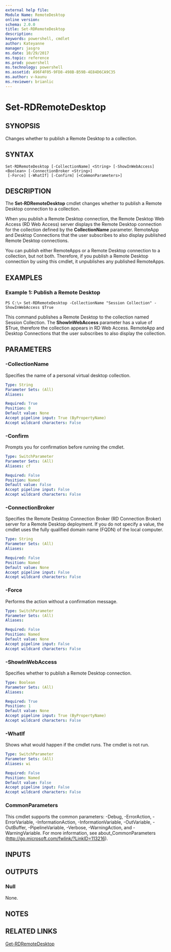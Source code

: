 ```yaml
---
external help file: 
Module Name: RemoteDesktop
online version: 
schema: 2.0.0
title: Set-RDRemoteDesktop
description: 
keywords: powershell, cmdlet
author: Kateyanne
manager: jasgro
ms.date: 10/29/2017
ms.topic: reference
ms.prod: powershell
ms.technology: powershell
ms.assetid: A96F4F05-9FD8-498B-B59B-4E84D6CA9C35
ms.author: v-kaunu
ms.reviewer: brianlic
---
```


# Set-RDRemoteDesktop

## SYNOPSIS
Changes whether to publish a Remote Desktop to a collection.

## SYNTAX

```
Set-RDRemoteDesktop [-CollectionName] <String> [-ShowInWebAccess] <Boolean> [-ConnectionBroker <String>]
 [-Force] [-WhatIf] [-Confirm] [<CommonParameters>]
```

## DESCRIPTION
The **Set-RDRemoteDesktop** cmdlet changes whether to publish a Remote Desktop connection to a collection.

When you publish a Remote Desktop connection, the Remote Desktop Web Access (RD Web Access) server displays the Remote Desktop connection for the collection defined by the **CollectionName** parameter.
RemoteApp and Desktop Connections that the user subscribes to also display published Remote Desktop connections.

You can publish either RemoteApps or a Remote Desktop connection to a collection, but not both.
Therefore, if you publish a Remote Desktop connection by using this cmdlet, it unpublishes any published RemoteApps.

## EXAMPLES

### Example 1: Publish a Remote Desktop
```
PS C:\> Set-RDRemoteDesktop -CollectionName "Session Collection" -ShowInWebAccess $True
```

This command publishes a Remote Desktop to the collection named Session Collection.
The **ShowInWebAccess** parameter has a value of $True, therefore the collection appears in RD Web Access.
RemoteApp and Desktop Connections that the user subscribes to also display the collection.

## PARAMETERS

### -CollectionName
Specifies the name of a personal virtual desktop collection.

```yaml
Type: String
Parameter Sets: (All)
Aliases: 

Required: True
Position: 0
Default value: None
Accept pipeline input: True (ByPropertyName)
Accept wildcard characters: False
```

### -Confirm
Prompts you for confirmation before running the cmdlet.

```yaml
Type: SwitchParameter
Parameter Sets: (All)
Aliases: cf

Required: False
Position: Named
Default value: False
Accept pipeline input: False
Accept wildcard characters: False
```

### -ConnectionBroker
Specifies the Remote Desktop Connection Broker (RD Connection Broker) server for a Remote Desktop deployment.
If you do not specify a value, the cmdlet uses the fully qualified domain name (FQDN) of the local computer.

```yaml
Type: String
Parameter Sets: (All)
Aliases: 

Required: False
Position: Named
Default value: None
Accept pipeline input: False
Accept wildcard characters: False
```

### -Force
Performs the action without a confirmation message.

```yaml
Type: SwitchParameter
Parameter Sets: (All)
Aliases: 

Required: False
Position: Named
Default value: None
Accept pipeline input: False
Accept wildcard characters: False
```

### -ShowInWebAccess
Specifies whether to publish a Remote Desktop connection.

```yaml
Type: Boolean
Parameter Sets: (All)
Aliases: 

Required: True
Position: 1
Default value: None
Accept pipeline input: True (ByPropertyName)
Accept wildcard characters: False
```

### -WhatIf
Shows what would happen if the cmdlet runs.
The cmdlet is not run.

```yaml
Type: SwitchParameter
Parameter Sets: (All)
Aliases: wi

Required: False
Position: Named
Default value: False
Accept pipeline input: False
Accept wildcard characters: False
```

### CommonParameters
This cmdlet supports the common parameters: -Debug, -ErrorAction, -ErrorVariable, -InformationAction, -InformationVariable, -OutVariable, -OutBuffer, -PipelineVariable, -Verbose, -WarningAction, and -WarningVariable. For more information, see about_CommonParameters (http://go.microsoft.com/fwlink/?LinkID=113216).

## INPUTS

## OUTPUTS

### Null
None.

## NOTES

## RELATED LINKS

[Get-RDRemoteDesktop](./Get-RDRemoteDesktop.md)


